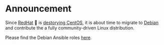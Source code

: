 # Announcement

Since [RedHat](https://www.redhat.com/de/blog/centos-stream-building-innovative-future-enterprise-linux) :middle_finger: is [destorying CentOS](https://blog.centos.org/2020/12/future-is-centos-stream/), it is about time to migrate to [Debian](https://github.com/liv-io/ansible-roles-debian) and contribute the a fully community-driven Linux distribution.

Please find the Debian Ansible roles [here](https://github.com/liv-io/ansible-roles-debian).

